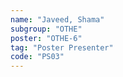 ```yaml
---
name: "Javeed, Shama"
subgroup: "OTHE"
poster: "OTHE-6"
tag: "Poster Presenter"
code: "PS03"
---
```


